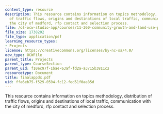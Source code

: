 ```yaml
---
content_type: resource
description: This resource contains information on topics methodology, distribution
  of traffic flows, origins and destinations of local traffic, communication with
  the city of medford, rfp contact and selection process.
file: /ol-ocw-studio-app/courses/11-360-community-growth-and-land-use-planning-fall-2006/ffa6eb75f5290504fc12fed51f0ae85d_finalappdx.pdf
file_size: 1738202
file_type: application/pdf
learning_resource_types:
- Projects
license: https://creativecommons.org/licenses/by-nc-sa/4.0/
ocw_type: OCWFile
parent_title: Projects
parent_type: CourseSection
parent_uid: f10ec97f-1bae-63af-fd2a-a3715b3811c2
resourcetype: Document
title: finalappdx.pdf
uid: ffa6eb75-f529-0504-fc12-fed51f0ae85d
---
```

This resource contains information on topics methodology, distribution of traffic flows, origins and destinations of local traffic, communication with the city of medford, rfp contact and selection process.